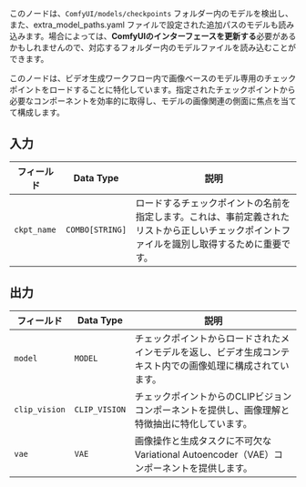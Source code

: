 このノードは、`ComfyUI/models/checkpoints` フォルダー内のモデルを検出し、また、extra_model_paths.yaml ファイルで設定された追加パスのモデルも読み込みます。場合によっては、**ComfyUIのインターフェースを更新する**必要があるかもしれませんので、対応するフォルダー内のモデルファイルを読み込むことができます。

このノードは、ビデオ生成ワークフロー内で画像ベースのモデル専用のチェックポイントをロードすることに特化しています。指定されたチェックポイントから必要なコンポーネントを効率的に取得し、モデルの画像関連の側面に焦点を当てて構成します。

## 入力

| フィールド   | Data Type | 説明                                                                       |
|------------|-------------|-----------------------------------------------------------------------------------|
| `ckpt_name`| `COMBO[STRING]` | ロードするチェックポイントの名前を指定します。これは、事前定義されたリストから正しいチェックポイントファイルを識別し取得するために重要です。 |

## 出力

| フィールド  | Data Type | 説明                                                                                   |
|-----------|-------------|-----------------------------------------------------------------------------------------------|
| `model`   | `MODEL`     | チェックポイントからロードされたメインモデルを返し、ビデオ生成コンテキスト内での画像処理に構成されています。 |
| `clip_vision` | `CLIP_VISION` | チェックポイントからのCLIPビジョンコンポーネントを提供し、画像理解と特徴抽出に特化しています。 |
| `vae`     | `VAE`       | 画像操作と生成タスクに不可欠なVariational Autoencoder（VAE）コンポーネントを提供します。 |
